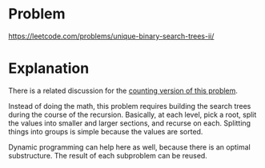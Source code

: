 # Problem

https://leetcode.com/problems/unique-binary-search-trees-ii/

# Explanation

There is a related discussion for the [counting version of this problem](../96_uniquebinarysearchtrees).

Instead of doing the math, this problem requires building the search trees during the course of the recursion. Basically, at each level, pick a root, split the values into smaller and larger sections, and recurse on each. Splitting things into groups is simple because the values are sorted.

Dynamic programming can help here as well, because there is an optimal substructure. The result of each subproblem can be reused.

